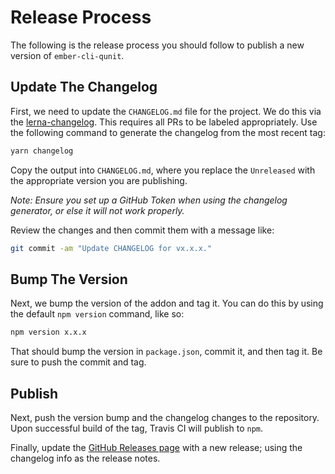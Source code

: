 # Release Process

The following is the release process you should follow to publish a new version of `ember-cli-qunit`.

## Update The Changelog

First, we need to update the `CHANGELOG.md` file for the project. We do this via the [lerna-changelog](https://github.com/lerna/lerna-changelog). This requires all PRs to be labeled appropriately. Use the following command to generate the changelog from the most recent tag:

```bash
yarn changelog
```

Copy the output into `CHANGELOG.md`, where you replace the `Unreleased` with the appropriate version you are publishing.

_Note: Ensure you set up a GitHub Token when using the changelog generator, or else it will not work properly._

Review the changes and then commit them with a message like:

```bash
git commit -am "Update CHANGELOG for vx.x.x."
```

## Bump The Version

Next, we bump the version of the addon and tag it. You can do this by using the default `npm version` command, like so:

```bash
npm version x.x.x
```

That should bump the version in `package.json`, commit it, and then tag it. Be sure to push the commit and tag.

## Publish
Next, push the version bump and the changelog changes to the repository. Upon successful build of the tag, Travis CI will publish to `npm`.

Finally, update the [GitHub Releases page](https://github.com/ember-cli/ember-cli-qunit/releases) with a new release; using the changelog info as the release notes.


